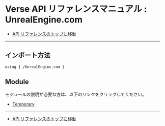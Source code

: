 # Verse API リファレンスマニュアル : UnrealEngine.com

- [API リファレンスのトップに移動](../main.md)

---

## インポート方法

```verse
using { /UnrealEngine.com }
```

## Module

モジュールの説明が必要な方は、以下のリンクをクリックしてください。

- [Temporary](./M_Temporary/main.md)

---

- [API リファレンスのトップに移動](../main.md)
